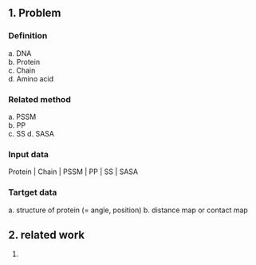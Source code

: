 ## 1. Problem 

### Definition 
a. DNA  
b. Protein  
c. Chain  
d. Amino acid  

### Related method
a. PSSM  
b. PP  
c. SS
d. SASA

### Input data  

Protein | Chain | PSSM | PP | SS | SASA

### Tartget data 

a. structure of protein (= angle, position)
b. distance map or contact map 

## 2. related work 

1. 
